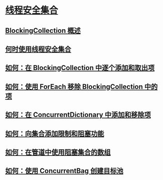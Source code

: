 # [线程安全集合](index.md)
## [BlockingCollection 概述](blockingcollection-overview.md)
## [何时使用线程安全集合](when-to-use-a-thread-safe-collection.md)
## [如何：在 BlockingCollection 中逐个添加和取出项](how-to-add-and-take-items.md)
## [如何：使用 ForEach 移除 BlockingCollection 中的项](how-to-use-foreach-to-remove.md)
## [如何：在 ConcurrentDictionary 中添加和移除项](how-to-add-and-remove-items.md)
## [如何：向集合添加限制和阻塞功能](how-to-add-bounding-and-blocking.md)
## [如何：在管道中使用阻塞集合的数组](how-to-use-arrays-of-blockingcollections.md)
## [如何：使用 ConcurrentBag 创建目标池](how-to-create-an-object-pool.md)
